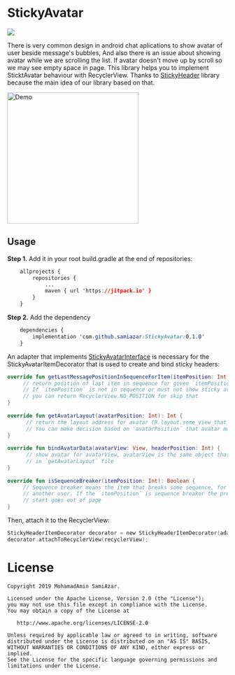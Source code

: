 
# StickyAvatar
[![](https://jitpack.io/v/samiazar/StickyAvatar.svg)](https://jitpack.io/#samiazar/StickyAvatar)

There is very common design in android chat aplications to show avatar of user beside message's bubbles, And also there is an issue about showing avatar while we are scrolling the list. If avatar doesn't move up by scroll so we may see empty space in page. This library helps you to implement SticktAvatar behaviour with RecyclerView.
Thanks to [StickyHeader](!https://github.com/shuhart/StickyHeader) library because the main idea of our library based on that.

<img src="/demo/demo.gif" alt="Demo" width="300px" />


## Usage
**Step 1.** Add it in your root build.gradle at the end of repositories:

```css
	allprojects {
		repositories {
			...
			maven { url 'https://jitpack.io' }
		}
	}
```

**Step 2.**  Add the dependency

```css
	dependencies {
		implementation 'com.github.samiazar:StickyAvatar:0.1.0'
	}
```
An adapter that implements [StickyAvatarInterface](https://github.com/samiazar/StickyAvatar/blob/master/library/src/main/java/com/saimazar/library/StickAvatarInterface.kt) is necessary for the StickyAvatarItemDecorator that is used to create and bind sticky headers:

```kotlin
override fun getLastMessagePositionInSequenceForItem(itemPosition: Int): Int {  
     // return position of last item in sequence for given `itemPosition`
     // If `itemPosition` is not in sequence or must not show sticky avatar (for example date message)
     // you can return RecyclerView.NO_POSITION for skip that
}  
  
override fun getAvatarLayout(avatarPosition: Int): Int {  
      // return the layout address for avatar (R.layout.some_view_that_show_avatar)
      // You can make decision based on 'avatarPosition` that avatar must be in left or right
}  
  
override fun bindAvatarData(avatarView: View, headerPosition: Int) {  
      // show avatar for avatarView, avatarView is the same object that you returned 
      // in `getAvatarLayout` file
}  
  
override fun isSequenceBreaker(itemPosition: Int): Boolean {  
     // Sequence breaker means the item that breaks some sequence, for example message of 
     // another user. If the `itemPosition` is sequence breaker the previous item avatar 
     // start goes out of page
}
```

Then, attach it to the RecyclerView:

```kotlin
StickyHeaderItemDecorator decorator = new StickyHeaderItemDecorator(adapter);
decorator.attachToRecyclerView(recyclerView);
```

# License

```
Copyright 2019 MohamadAmin SamiAzar.

Licensed under the Apache License, Version 2.0 (the "License");
you may not use this file except in compliance with the License.
You may obtain a copy of the License at

   http://www.apache.org/licenses/LICENSE-2.0

Unless required by applicable law or agreed to in writing, software
distributed under the License is distributed on an "AS IS" BASIS,
WITHOUT WARRANTIES OR CONDITIONS OF ANY KIND, either express or implied.
See the License for the specific language governing permissions and
limitations under the License.
```
